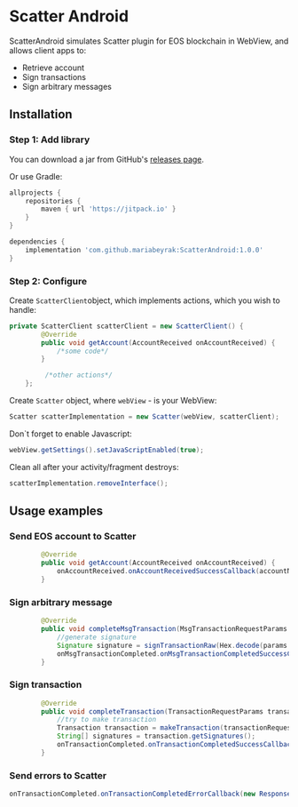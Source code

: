 Scatter Android
==============
ScatterAndroid simulates Scatter plugin for EOS blockchain in WebView, and allows client apps to:
- Retrieve account
- Sign transactions
- Sign arbitrary messages
 
## Installation
### Step 1: Add library
You can download a jar from GitHub's [releases page](https://github.com/mariabeyrak/ScatterAndroid/releases).

Or use Gradle:
```groovy
allprojects {
    repositories {
        maven { url 'https://jitpack.io' }
    }
}

dependencies {
    implementation 'com.github.mariabeyrak:ScatterAndroid:1.0.0'
}
``` 

### Step 2: Configure
Create ```ScatterClient```object, which implements actions, which you wish to handle:
```java
private ScatterClient scatterClient = new ScatterClient() {
        @Override
        public void getAccount(AccountReceived onAccountReceived) {
            /*some code*/
        }

         /*other actions*/
    };
``` 

Create ```Scatter``` object, where ```webView``` - is your WebView:
 ```java
 Scatter scatterImplementation = new Scatter(webView, scatterClient);
 ```
 
 Don`t forget to enable Javascript:
 ```java
 webView.getSettings().setJavaScriptEnabled(true);
 ```
 
 Clean all after your activity/fragment destroys:
 ```java
 scatterImplementation.removeInterface();
 ```

## Usage examples

### Send EOS account to Scatter
```java
        @Override
        public void getAccount(AccountReceived onAccountReceived) {
            onAccountReceived.onAccountReceivedSuccessCallback(accountName);
        }
```

### Sign arbitrary message
```java
        @Override
        public void completeMsgTransaction(MsgTransactionRequestParams params, MsgTransactionCompleted onMsgTransactionCompleted) {
            //generate signature
            Signature signature = signTransactionRaw(Hex.decode(params.getData()), privateKey).getSignature();
            onMsgTransactionCompleted.onMsgTransactionCompletedSuccessCallback(signature.toString());
        }
```
### Sign transaction
```java
        @Override
        public void completeTransaction(TransactionRequestParams transactionRequestParams, TransactionCompleted onTransactionCompleted) {
            //try to make transaction
            Transaction transaction = makeTransaction(transactionRequestParams, privateKey);
            String[] signatures = transaction.getSignatures();
            onTransactionCompleted.onTransactionCompletedSuccessCallback(signatures);
        }
```
### Send errors to Scatter 
```java
onTransactionCompleted.onTransactionCompletedErrorCallback(new ResponseCodeInfo(ResponseType.UNKNOWN_ERROR, ResponseCode.UNKNOWN_ERROR), "Error");
```
